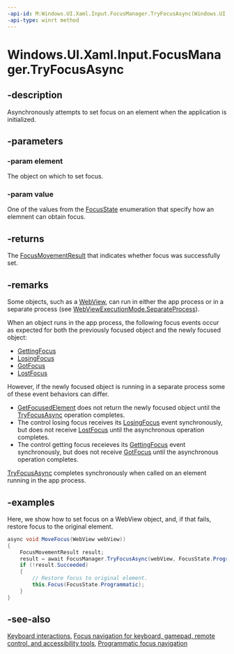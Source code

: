 ```yaml
---
-api-id: M:Windows.UI.Xaml.Input.FocusManager.TryFocusAsync(Windows.UI.Xaml.DependencyObject,Windows.UI.Xaml.FocusState)
-api-type: winrt method
---
```


<!-- Method syntax.
public IAsyncOperation<FocusMovementResult> FocusManager.TryFocusAsync(DependencyObject element, FocusState value)
-->

# Windows.UI.Xaml.Input.FocusManager.TryFocusAsync

## -description

Asynchronously attempts to set focus on an element when the application is initialized. 

## -parameters

### -param element

The object on which to set focus.

### -param value

One of the values from the [FocusState](https://docs.microsoft.com/uwp/api/windows.ui.xaml.focusstate) enumeration that specify how an elemnent can obtain focus.

## -returns

The [FocusMovementResult](focusmovementresult.md) that indicates whether focus was successfully set.

## -remarks

Some objects, such as a [WebView](../windows.ui.xaml.controls/webview.md), can run in either the app process or in a separate process (see [WebViewExecutionMode.SeparateProcess](../windows.ui.xaml.controls/webviewexecutionmode.md)). 

When an object runs in the app process, the following focus events occur as expected for both the previously focused object and the newly focused object:
- [GettingFocus](../windows.ui.xaml/uielement_gettingfocus.md)
- [LosingFocus](../windows.ui.xaml/uielement_losingfocus.md)
- [GotFocus](../windows.ui.xaml/uielement_gotfocus.md)
- [LostFocus](../windows.ui.xaml/uielement_lostfocus.md)

However, if the newly focused object is running in a separate process some of these event behaviors can differ. 

- [GetFocusedElement](focusmanager_getfocusedelement_1183614552.md) does not return the newly focused object until the [TryFocusAsync](focusmanager_tryfocusasync_1779533284.md) operation completes. 
- The control losing focus receives its [LosingFocus](../windows.ui.xaml/uielement_losingfocus.md) event synchronously, but does not receive [LostFocus](../windows.ui.xaml/uielement_lostfocus.md) until the asynchronous operation completes. 
- The control getting focus receieves its [GettingFocus](../windows.ui.xaml/uielement_gettingfocus.md) event synchronously, but does not receive [GotFocus](../windows.ui.xaml/uielement_gotfocus.md) until the asynchronous operation completes. 
 
[TryFocusAsync](focusmanager_tryfocusasync_1779533284.md) completes synchronously when called on an element running in the app process. 
 
## -examples

Here, we show how to set focus on a WebView object, and, if that fails, restore focus to the original element. 

```csharp
async void MoveFocus(WebView webView)) 
{ 
    FocusMovementResult result; 
    result = await FocusManager.TryFocusAsync(webView, FocusState.Programmatic); 
    if (!result.Succeeded) 
    { 
        // Restore focus to original element. 
        this.Focus(FocusState.Programmatic); 
    } 
}
```

## -see-also

[Keyboard interactions](https://docs.microsoft.com/windows/uwp/design/input/keyboard-interactions), [Focus navigation for keyboard, gamepad, remote control, and accessibility tools](https://docs.microsoft.com/windows/uwp/design/input/focus-navigation), [Programmatic focus navigation](https://docs.microsoft.com/windows/uwp/design/input/focus-navigation-programmatic)